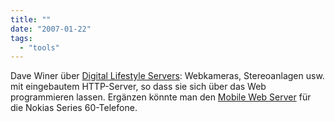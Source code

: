 ```yaml
---
title: ""
date: "2007-01-22"
tags: 
  - "tools"
---
```


Dave Winer über [Digital Lifestyle Servers](http://www.scripting.com/2007/01/21.html#digitalLifestyleServersEverywhere "Scripting News: 1/21/2007"): Webkameras, Stereoanlagen usw. mit eingebautem HTTP-Server, so dass sie sich über das Web programmieren lassen. Ergänzen könnte man den [Mobile Web Server](http://research.nokia.com/research/projects/mobile-web-server/ "NRC - Mobile Web Server") für die Nokias Series 60-Telefone.
